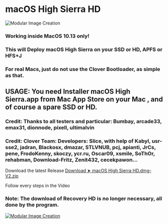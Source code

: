 # macOS High Sierra HD

![Modular Image Creation](https://i.servimg.com/u/f62/18/50/18/69/produc12.png)

### Working inside MacOS 10.13 only! 

### This will Deploy macOS High Sierra on your SSD or HD, APFS or HFS+J

### For real Macs,  just do not use the Clover Bootloader, as simple as that.

## USAGE: You need Installer macOS High Sierra.app from Mac App Store on your Mac , and of course a spare SSD or HD. 

### Credit: Thanks to all testers and particular: Bumbay, arcade33, emax31, dionnode, pixell, ultimalvin

### Credit: Clover Team: Developers: Slice, with help of Kabyl, usr-sse2, jadran, Blackosx, dmazar, STLVNUB, pcj, apianti, JrCs, pene, FrodoKenny, skoczy, ycr.ru, Oscar09, xsmile, SoThOr, rehabman, Download-Fritz, Zenit432, cecekpawon...



Download the latest Release [Download ➤ macOS High Sierra HD.dmg-V2.zip](https://github.com/chris1111/macOS-High-Sierra-HD/releases)

Follow every steps in the Video

### Note: The download of Recovery HD is no longer necessary, all done by the program.


[![Modular Image Creation](https://i62.servimg.com/u/f62/18/50/18/69/68747411.png)](https://youtu.be/Djc7jPac66A)
